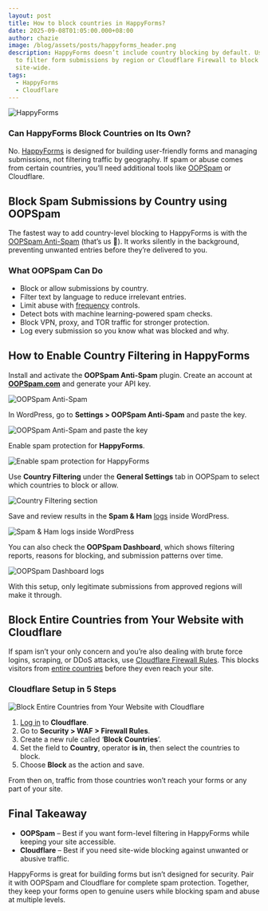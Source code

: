 ```yaml
---
layout: post
title: How to block countries in HappyForms?
date: 2025-09-08T01:05:00.000+08:00
author: chazie
image: /blog/assets/posts/happyforms_header.png
description: HappyForms doesn’t include country blocking by default. Use OOPSpam
  to filter form submissions by region or Cloudflare Firewall to block traffic
  site-wide.
tags:
  - HappyForms
  - Cloudflare
---
```



![HappyForms](/blog/assets/posts/happyforms.jpg "HappyForms")

### **Can HappyForms Block Countries on Its Own?**

No. [HappyForms](https://happyforms.io/) is designed for building user-friendly forms and managing submissions, not filtering traffic by geography. If spam or abuse comes from certain countries, you’ll need additional tools like [OOPSpam](https://www.oopspam.com/) or Cloudflare.

## **Block Spam Submissions by Country using OOPSpam**

The fastest way to add country-level blocking to HappyForms is with the [OOPSpam Anti-Spam](https://wordpress.org/plugins/oopspam-anti-spam/) (that’s us 👋). It works silently in the background, preventing unwanted entries before they’re delivered to you.

### **What OOPSpam Can Do**

* Block or allow submissions by country.
* Filter text by language to reduce irrelevant entries.
* Limit abuse with [frequency](https://www.oopspam.com/blog/protecting-forms-with-rate-limiting-in-wordpress-using-oopspam) controls.
* Detect bots with machine learning-powered spam checks.
* Block VPN, proxy, and TOR traffic for stronger protection.
* Log every submission so you know what was blocked and why.

## **How to Enable Country Filtering in HappyForms**

Install and activate the **OOPSpam Anti-Spam** plugin. Create an account at **[OOPSpam.com](https://app.oopspam.com/Identity/Account/Login)** and generate your API key.

![OOPSpam Anti-Spam](/blog/assets/posts/oopspam-dashboard-api.png "OOPSpam Anti-Spam")

In WordPress, go to **Settings > OOPSpam Anti-Spam** and paste the key.

![OOPSpam Anti-Spam and paste the key](/blog/assets/posts/oopspam-api-key.png "OOPSpam Anti-Spam and paste the key")

Enable spam protection for **HappyForms**.

![Enable spam protection for HappyForms](/blog/assets/posts/spam-protection-for-happyforms.png "Enable spam protection for HappyForms")

Use **Country Filtering** under the **General Settings** tab in OOPSpam to select which countries to block or allow.

![Country Filtering section](/blog/assets/posts/country-filtering-settings.png "Country Blocking")

Save and review results in the **Spam & Ham** [logs](https://help.oopspam.com/wordpress/form-entries/) inside WordPress.

![Spam & Ham logs inside WordPress](/blog/assets/posts/form-spam-entries-oopspam.png "Spam & Ham logs inside WordPress")

You can also check the **OOPSpam Dashboard**, which shows filtering reports, reasons for blocking, and submission patterns over time.

![OOPSpam Dashboard logs](/blog/assets/posts/screenshot-1.png "OOPSpam Dashboard logs")

With this setup, only legitimate submissions from approved regions will make it through.

## **Block Entire Countries from Your Website with Cloudflare**

If spam isn’t your only concern and you’re also dealing with brute force logins, scraping, or DDoS attacks, use [Cloudflare Firewall Rules](https://developers.cloudflare.com/firewall/). This blocks visitors from [entire countries](https://www.oopspam.com/blog/common-cloudflare-turnstile-errors-in-wordpress-forms-and-how-to-fix-them) before they even reach your site.

### **Cloudflare Setup in 5 Steps**

![Block Entire Countries from Your Website with Cloudflare](/blog/assets/posts/blocking-countries-in-cloudflare.png "Cloudflare WAF")

1. [Log in](https://dash.cloudflare.com/login) to **Cloudflare**.
2. Go to **Security > WAF > Firewall Rules**.
3. Create a new rule called ‘**Block Countries**’.
4. Set the field to **Country**, operator **is in**, then select the countries to block.
5. Choose **Block** as the action and save.

From then on, traffic from those countries won’t reach your forms or any part of your site.

## **Final Takeaway**

* **OOPSpam** – Best if you want form-level filtering in HappyForms while keeping your site accessible.
* **Cloudflare** – Best if you need site-wide blocking against unwanted or abusive traffic.

HappyForms is great for building forms but isn’t designed for security. Pair it with OOPSpam and Cloudflare for complete spam protection. Together, they keep your forms open to genuine users while blocking spam and abuse at multiple levels.
